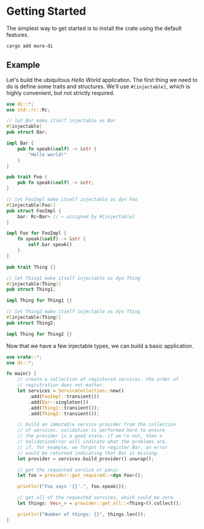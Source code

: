# Getting Started

The simplest way to get started is to install the crate using the default features.

```bash
cargo add more-di
```

## Example

Let's build the ubiquitous _Hello World_ application. The first thing we need to do is define some traits and structures. We'll use `#[injectable]`, which is highly convenient, but not strictly required.

```rust
use di::*;
use std::rc::Rc;

// let Bar make itself injectable as Bar
#[injectable]
pub struct Bar;

impl Bar {
    pub fn speak(&self) -> &str {
        "Hello world!"
    }
}

pub trait Foo {
    pub fn speak(&self) -> &str;
}

// let FooImpl make itself injectable as dyn Foo
#[injectable(Foo)]
pub struct FooImpl {
    bar: Rc<Bar> // ← assigned by #[injectable]
}

impl Foo for FooImpl {
    fn speak(&self) -> &str {
        self.bar.speak()
    }
}

pub trait Thing {}

// let Thing1 make itself injectable as dyn Thing
#[injectable(Thing)]
pub struct Thing1;

impl Thing for Thing1 {}

// let Thing2 make itself injectable as dyn Thing
#[injectable(Thing)]
pub struct Thing2;

impl Thing for Thing2 {}
```

Now that we have a few injectable types, we can build a basic application.

```rust
use crate::*;
use di::*;

fn main() {
    // create a collection of registered services. the order of
    // registration does not matter.
    let services = ServiceCollection::new()
        .add(FooImpl::transient())
        .add(Bar::singleton())
        .add(Thing1::transient());
        .add(Thing2::transient());

    // build an immutable service provider from the collection
    // of services. validation is performed here to ensure
    // the provider is a good state. if we're not, then a
    // ValidationError will indicate what the problems are.
    // if, for example, we forgot to register Bar, an error
    // would be returned indicating that Bar is missing.
    let provider = services.build_provider().unwrap();

    // get the requested service or panic
    let foo = provider::get_required::<dyn Foo>();

    println!("Foo says '{}'.", foo.speak());

    // get all of the requested services, which could be zero
    let things: Vec<_> = provider::get_all::<Thing>().collect();

    println!("Number of things: {}", things.len());
}
```